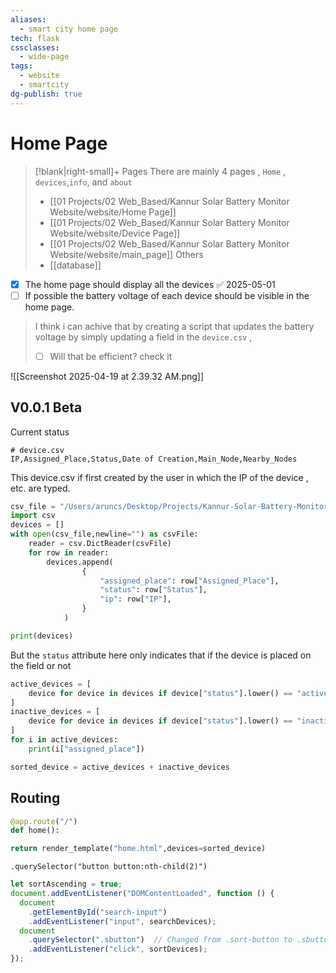 ```yaml
---
aliases:
  - smart city home page
tech: flask
cssclasses:
  - wide-page
tags:
  - website
  - smartcity
dg-publish: true
---
```


# Home Page
>[!blank|right-small]+ Pages 
>There are mainly 4 pages , `Home` , `devices`,`info`, and `about`
>- [[01 Projects/02 Web_Based/Kannur Solar Battery Monitor Website/website/Home Page]]
>- [[01 Projects/02 Web_Based/Kannur Solar Battery Monitor Website/website/Device Page]]
>- [[01 Projects/02 Web_Based/Kannur Solar Battery Monitor Website/website/main_page]]
>Others
>- [[database]]


- [x] The home page should display all the devices ✅ 2025-05-01
- [ ] If possible the battery voltage of each device should be visible in the home page.
> I think i can achive that by creating a script that updates the battery voltage by simply updating a field in the `device.csv` ,
> - [ ] Will that be efficient? check it 

![[Screenshot 2025-04-19 at 2.39.32 AM.png]]
## V0.0.1 Beta
Current status
```
# device.csv
IP,Assigned_Place,Status,Date of Creation,Main_Node,Nearby_Nodes
```
This device.csv if first created by the user in which the IP of the device , etc. are typed. 


```python
csv_file = "/Users/aruncs/Desktop/Projects/Kannur-Solar-Battery-Monitoring-System-Website/devices.csv"
import csv
devices = [] 
with open(csv_file,newline="") as csvFile:
	reader = csv.DictReader(csvFile)
	for row in reader:
		devices.append(
	            {
	                "assigned_place": row["Assigned_Place"],
	                "status": row["Status"],
	                "ip": row["IP"],
	            }
	        )
```

```python
print(devices)
```

But the `status` attribute here only indicates that if the device is placed on the field or not 

```python
active_devices = [
    device for device in devices if device["status"].lower() == "active"
]
inactive_devices = [
    device for device in devices if device["status"].lower() == "inactive"
]
for i in active_devices:
    print(i["assigned_place"])

```

```python
sorted_device = active_devices + inactive_devices
```
## Routing
```python
@app.route("/")
def home():

return render_template("home.html",devices=sorted_device)
```


    .querySelector("button button:nth-child(2)")
```js
let sortAscending = true;
document.addEventListener("DOMContentLoaded", function () {
  document
    .getElementById("search-input")
    .addEventListener("input", searchDevices);
  document
    .querySelector(".sbutton")  // Changed from .sort-button to .sbutton to match HTML
    .addEventListener("click", sortDevices);
});
```
